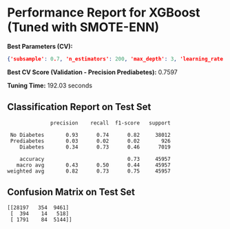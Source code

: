 # Performance Report for XGBoost (Tuned with SMOTE-ENN)

**Best Parameters (CV):**
```json
{'subsample': 0.7, 'n_estimators': 200, 'max_depth': 3, 'learning_rate': 0.1}
```

**Best CV Score (Validation - Precision Prediabetes):** 0.7597

**Tuning Time:** 192.03 seconds

## Classification Report on Test Set
```
              precision    recall  f1-score   support

 No Diabetes       0.93      0.74      0.82     38012
 Prediabetes       0.03      0.02      0.02       926
    Diabetes       0.34      0.73      0.46      7019

    accuracy                           0.73     45957
   macro avg       0.43      0.50      0.44     45957
weighted avg       0.82      0.73      0.75     45957
```

## Confusion Matrix on Test Set
```
[[28197   354  9461]
 [  394    14   518]
 [ 1791    84  5144]]
```
